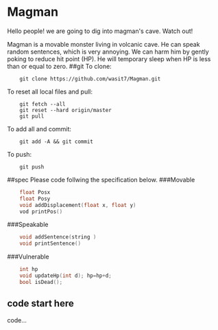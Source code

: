 # Magman
Hello people! we are going to dig into magman's cave. Watch out!

Magman is a movable monster living in volcanic cave. He can speak random sentences, which is very annoying. We can harm him by gently poking to reduce hit point (HP). He will temporary sleep when HP is less than or equal to zero. 
##git
To clone:

```
    git clone https://github.com/wasit7/Magman.git
```

To reset all local files and pull:

```
    git fetch --all
    git reset --hard origin/master
    git pull
```
To add all and commit:
```
    git add -A && git commit
```

To push:
```
    git push
```

##spec
Please code follwing the specification below.
###Movable
```cpp
    float Posx
    float Posy
    void addDisplacement(float x, float y)
    vod printPos()
```
###Speakable
```cpp
    void addSentence(string )
    void printSentence()
```
###Vulnerable
```cpp
    int hp
    void updateHp(int d); hp=hp+d;
    bool isDead();
```
## code start here
code...
